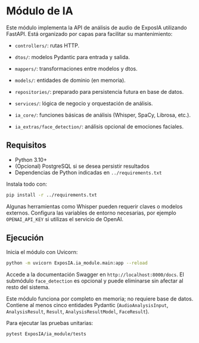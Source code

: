# Módulo de IA
Este módulo implementa la API de análisis de audio de ExposIA utilizando FastAPI. 
Está organizado por capas para facilitar su mantenimiento:

- `controllers/`: rutas HTTP.
- `dtos/`: modelos Pydantic para entrada y salida.
- `mappers/`: transformaciones entre modelos y dtos.
- `models/`: entidades de dominio (en memoria).
- `repositories/`: preparado para persistencia futura en base de datos.

- `services/`: lógica de negocio y orquestación de análisis.
- `ia_core/`: funciones básicas de análisis (Whisper, SpaCy, Librosa, etc.).
- `ia_extras/face_detection/`: análisis opcional de emociones faciales.

## Requisitos

- Python 3.10+
- (Opcional) PostgreSQL si se desea persistir resultados
- Dependencias de Python indicadas en `../requirements.txt`

Instala todo con:

```bash
pip install -r ../requirements.txt
```

Algunas herramientas como Whisper pueden requerir claves o modelos externos. 
Configura las variables de entorno necesarias, por ejemplo `OPENAI_API_KEY` si 
utilizas el servicio de OpenAI.

## Ejecución

Inicia el módulo con Uvicorn:

```bash
python -m uvicorn ExposIA.ia_module.main:app --reload
```

Accede a la documentación Swagger en `http://localhost:8000/docs`.
El submódulo `face_detection` es opcional y puede eliminarse sin afectar al resto
del sistema.

Este módulo funciona por completo en memoria; no requiere base de datos.
Contiene al menos cinco entidades Pydantic (`AudioAnalysisInput`, `AnalysisResult`,
`Result`, `AnalysisResultModel`, `FaceResult`).

Para ejecutar las pruebas unitarias:

```bash
pytest ExposIA/ia_module/tests
```
